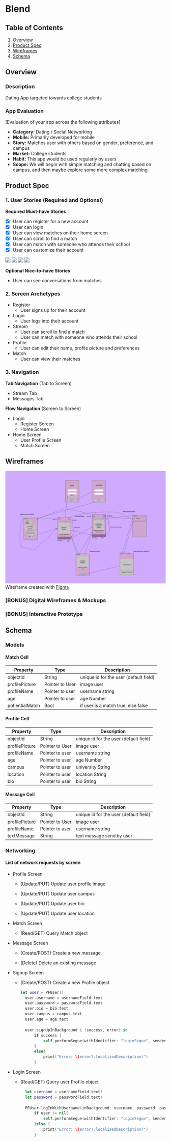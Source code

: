 # Blend

## Table of Contents
1. [Overview](#Overview)
1. [Product Spec](#Product-Spec)
1. [Wireframes](#Wireframes)
2. [Schema](#Schema)

## Overview
### Description
Dating App targeted towards college students

### App Evaluation
[Evaluation of your app across the following attributes]
- **Category:** Dating / Social Networking
- **Mobile:** Primarily developed for mobile
- **Story:** Matches user with others based on gender, preference, and campus
- **Market:** College students
- **Habit:** This app would be used regularly by users
- **Scope:** We will begin with simple matching and chatting based on campus, and then maybe explore some more complex matching

## Product Spec

### 1. User Stories (Required and Optional)

**Required Must-have Stories**
- [x] User can register for a new account
- [x] User can login
- [x] User can view matches on their home screen
- [x] User can scroll to find a match
- [x] User can match with someone who attends their school
- [x] User can customize their account

<img src='http://g.recordit.co/vcev7BrzPm.gif'/>
<img src='http://g.recordit.co/DbFwImFSPY.gif'/>
<img src='http://g.recordit.co/UneTGkT9nn.gif'/>
<img src='http://g.recordit.co/mCK78IkCvL.gif'/>


**Optional Nice-to-have Stories**

* User can see conversations from matches

### 2. Screen Archetypes

* Register
   * User signs up for their account
* Login
   * User logs into their account
* Stream
   * User can scroll to find a match
   * User can match with someone who attends their school
* Profile
   * User can edit their name, profile picture and preferences
* Match
   * User can view their matches

### 3. Navigation

**Tab Navigation** (Tab to Screen)

* Stream Tab
* Messages Tab

**Flow Navigation** (Screen to Screen)

* Login
   * Register Screen
   * Home Screen
* Home Screen
   * User Profile Screen
   * Match Screen

## Wireframes
![Screenshot](Wireframe.png)
Wireframe created with [Figma](https://www.figma.com/)

### [BONUS] Digital Wireframes & Mockups

### [BONUS] Interactive Prototype

## Schema 
<!-- [This section will be completed in Unit 9] -->

### Models

#### Match Cell

   | Property      | Type     | Description |
   | ------------- | -------- | ------------|
   | objectId      | String   | unique id for the user (default field) |
   | profilePicture| Pointer to User| image user |
   | profileName   | Pointer to user| username string|
   | age           | Pointer to user| age Number |
   | potientialMatch|Bool     | if user is a match true, else false|

#### Profile Cell

   | Property      | Type     | Description |
   | ------------- | -------- | ------------|
   | objectId      | String   | unique id for the user (default field) |
   | profilePicture| Pointer to User| image user |
   | profileName   | Pointer to user| username string|
   | age           | Pointer to user| age Number |
   | campus        | Pointer to user| university String|
   | location      | Pointer to user| location String|
   | bio           | Pointer to user| bio String|

#### Message Cell
   | Property      | Type     | Description |
   | ------------- | -------- | ------------|
   | objectId      | String   | unique id for the user (default field) |
   | profilePicture| Pointer to User| image user |
   | profileName   | Pointer to user| username string|
   | textMessage   | String         | text message send by user|



### Networking

#### List of network requests by screen

- Profile Screen

  - (Update/PUT) Update user profile image

  - (Update/PUT) Update user campus

  - (Update/PUT) Update user bio

  - (Update/PUT) Update user location

- Match Screen

  - (Read/GET) Query Match object

- Message Screen

  - (Create/POST) Create a new message

  - (Delete) Delete an existing message

- Signup Screen
      
  - (Create/POST) Create a new Profile object

     ```swift
     let user = PFUser()
       user.username = usernameField.text
       user.password = passwordField.text
       user.bio = bio.text
       user.campus = campus.text
       user.age = age.text
       
       user.signUpInBackground { (success, error) in
           if success {
               self.performSegue(withIdentifier: "loginSegue", sender: nil)
           }
           else{
               print("Error: \(error?.localizedDescription)")
           }
     ```

- Login Screen
   
  - (Read/GET) Query user Profile object

     ```swift
       let username = usernameField.text!
       let password = passwordField.text!
       
       PFUser.logInWithUsername(inBackground: username, password: password) { (user, error) in    
           if user != nil{
               self.performSegue(withIdentifier: "loginSegue", sender: nil)
           }else {
               print("Error: \(error?.localizedDescription)")
           }
     ```




<!-- - [Create basic snippets for each Parse network request]
- [OPTIONAL: List endpoints if using existing API such as Yelp] -->
